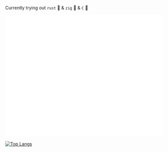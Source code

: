 Currently trying out `rust` 🦀 & `zig` 🦖  & `C` 🌊

<picture>
  <img src="./github-metrics.svg" alt="Metrics">
</picture>

[![Top Langs](https://github-readme-stats.vercel.app/api/top-langs/?username=CoffeeCoder1015&layout=donut)](https://github.com/anuraghazra/github-readme-stats)
